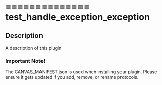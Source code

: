 ==============
test_handle_exception_exception
==============

## Description

A description of this plugin

### Important Note!

The CANVAS_MANIFEST.json is used when installing your plugin. Please ensure it
gets updated if you add, remove, or rename protocols.
